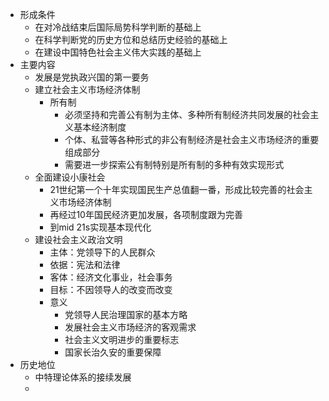 - 形成条件
	- 在对冷战结束后国际局势科学判断的基础上
	- 在科学判断党的历史方位和总结历史经验的基础上
	- 在建设中国特色社会主义伟大实践的基础上
- 主要内容
	- 发展是党执政兴国的第一要务
	- 建立社会主义市场经济体制
		- 所有制
			- 必须坚持和完善公有制为主体、多种所有制经济共同发展的社会主义基本经济制度
			- 个体、私营等各种形式的非公有制经济是社会主义市场经济的重要组成部分
			- 需要进一步探索公有制特别是所有制的多种有效实现形式
	- 全面建设小康社会
		- 21世纪第一个十年实现国民生产总值翻一番，形成比较完善的社会主义市场经济体制
		- 再经过10年国民经济更加发展，各项制度跟为完善
		- 到mid 21s实现基本现代化
	- 建设社会主义政治文明
		- 主体：党领导下的人民群众
		- 依据：宪法和法律
		- 客体：经济文化事业，社会事务
		- 目标：不因领导人的改变而改变
		- 意义
			- 党领导人民治理国家的基本方略
			- 发展社会主义市场经济的客观需求
			- 社会主义文明进步的重要标志
			- 国家长治久安的重要保障
- 历史地位
	- 中特理论体系的接续发展
	-